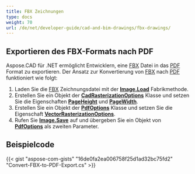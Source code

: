 ```yaml
---
title: FBX Zeichnungen
type: docs
weight: 70
url: /de/net/developer-guide/cad-and-bim-drawings/fbx-drawings/
---
```


## **Exportieren des FBX-Formats nach PDF**

Aspose.CAD für .NET ermöglicht Entwicklern, eine [FBX](https://docs.fileformat.com/3d/fbx/) Datei in das [PDF](https://docs.fileformat.com/pdf/) Format zu exportieren. Der Ansatz zur Konvertierung von [FBX](https://docs.fileformat.com/3d/fbx/) nach [PDF](https://docs.fileformat.com/pdf/) funktioniert wie folgt:

1. Laden Sie die [FBX](https://docs.fileformat.com/3d/fbx/) Zeichnungsdatei mit der [**Image.Load**](https://reference.aspose.com/cad/net/aspose.cad.image/load/methods/2) Fabrikmethode.
1. Erstellen Sie ein Objekt der [**CadRasterizationOptions**](https://reference.aspose.com/cad/net/aspose.cad.imageoptions/cadrasterizationoptions) Klasse und setzen Sie die Eigenschaften [**PageHeight**](https://reference.aspose.com/cad/net/aspose.cad.imageoptions/vectorrasterizationoptions/properties/pageheight) und [**PageWidth**](https://reference.aspose.com/cad/net/aspose.cad.imageoptions/vectorrasterizationoptions/properties/pagewidth).
1. Erstellen Sie ein Objekt der [**PdfOptions**](https://reference.aspose.com/cad/net/aspose.cad.imageoptions/pdfoptions) Klasse und setzen Sie die Eigenschaft [**VectorRasterizationOptions**](https://reference.aspose.com/cad/net/aspose.cad.imageoptions/vectorrasterizationoptions).
1. Rufen Sie [**Image.Save**](https://reference.aspose.com/cad/net/aspose.cad/image/methods/save/index) auf und übergeben Sie ein Objekt von [**PdfOptions**](https://reference.aspose.com/cad/net/aspose.cad.imageoptions/pdfoptions) als zweiten Parameter.

## Beispielcode

{{< gist "aspose-com-gists" "16de0fa2ea006758f25d1ad32bc75fd2" "Convert-FBX-to-PDF-Export.cs" >}}
